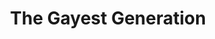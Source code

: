 ---
pid: llg56
title: The Gayest Generation
location_transcription: in hargroves
coordinates: "[-75.171273717407, 39.954466066102]"
zipcode: '19118'
gen_neighborhood: Northwest Philadelphia
neighborhood: Chestnut Hill
outside_phl: 
age: '16'
age_range: 13-19
instagram: 
image_file_name: llg_56.jpg
proposal_transcription: 
topic: LGBTQ+
topic_summary: '0'
type: Sculpture Statue
keywords_other: crown, jewels
credit: "#transcendtime"
image_labels: 
twitter: 
facebook: 
permalink: "/monuments/llg56/"
layout: item-page
---